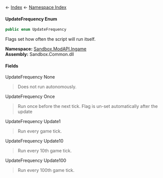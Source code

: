 ← [Index](Api-Index) ← [Namespace Index](Namespace-Index)

#### UpdateFrequency Enum

```csharp
public enum UpdateFrequency
```

Flags set how often the script will run itself.

**Namespace:** [Sandbox.ModAPI.Ingame](Sandbox.ModAPI.Ingame)  
**Assembly:** Sandbox.Common.dll

#### Fields

UpdateFrequency None

> Does not run autonomously.

UpdateFrequency Once

> Run once before the next tick. Flag is un-set automatically after the update

UpdateFrequency Update1

> Run every game tick.

UpdateFrequency Update10

> Run every 10th game tick.

UpdateFrequency Update100

> Run every 100th game tick.

